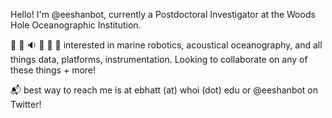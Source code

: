 Hello! I'm @eeshanbot, currently a Postdoctoral Investigator at the Woods Hole Oceanographic Institution.

:robot: :ocean: :sound: :abacus: :floppy_disk: :minidisc:
 interested in marine robotics, acoustical oceanography, and all things data, platforms, instrumentation. Looking to collaborate on any of these things + more!

:mailbox_with_mail:
 best way to reach me is at ebhatt (at) whoi (dot) edu or @eeshanbot on Twitter!
